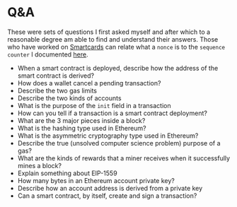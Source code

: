 # Q&A

These were sets of questions I first asked myself and after which to a reasonable degree am able to find and understand their answers. Those who have worked on [Smartcards](https://en.wikipedia.org/wiki/Smart_card) can relate what a `nonce` is to the `sequence counter` I documented [here](https://ref.gitbook.io/notes/java-card/scp02).

- When a smart contract is deployed, describe how the address of the smart contract is derived?
- How does a wallet cancel a pending transaction?
- Describe the two gas limits
- Describe the two kinds of accounts
- What is the purpose of the `init` field in a transaction
- How can you tell if a transaction is a smart contract deployment?
- What are the 3 major pieces inside a block?
- What is the hashing type used in Ethereum?
- What is the asymmetric cryptography type used in Ethereum?
- Describe the true (unsolved computer science problem) purpose of a gas?
- What are the kinds of rewards that a miner receives when it successfully mines a block?
- Explain something about EIP-1559
- How many bytes in an Ethereum account private key?
- Describe how an account address is derived from a private key
- Can a smart contract, by itself, create and sign a transaction?

